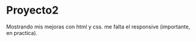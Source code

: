 # Proyecto2
Mostrando mis mejoras con html y css.  me falta el responsive (importante, en practica).
